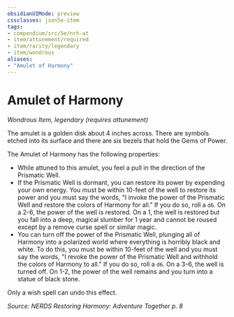 ```yaml
---
obsidianUIMode: preview
cssclasses: json5e-item
tags:
- compendium/src/5e/nrh-at
- item/attunement/required
- item/rarity/legendary
- item/wondrous
aliases: 
- "Amulet of Harmony"
---
```

# Amulet of Harmony
*Wondrous Item, legendary (requires attunement)*  


The amulet is a golden disk about 4 inches across. There are symbols etched into its surface and there are six bezels that hold the Gems of Power.

The Amulet of Harmony has the following properties:

- While attuned to this amulet, you feel a pull in the direction of the Prismatic Well.  
- If the Prismatic Well is dormant, you can restore its power by expending your own energy. You must be within 10-feet of the well to restore its power and you must say the words, "I invoke the power of the Prismatic Well and restore the colors of Harmony for all." If you do so, roll a `d6`. On a 2-6, the power of the well is restored. On a 1, the well is restored but you fall into a deep, magical slumber for 1 year and cannot be roused except by a remove curse spell or similar magic.  
- You can turn off the power of the Prismatic Well, plunging all of Harmony into a polarized world where everything is horribly black and white. To do this, you must be within 10-feet of the well and you must say the words, "I revoke the power of the Prismatic Well and withhold the colors of Harmony to all." If you do so, roll a `d6`. On a 3-6, the well is turned off. On 1-2, the power of the well remains and you turn into a statue of black stone.  

Only a wish spell can undo this effect.

*Source: NERDS Restoring Harmony: Adventure Together p. 8*